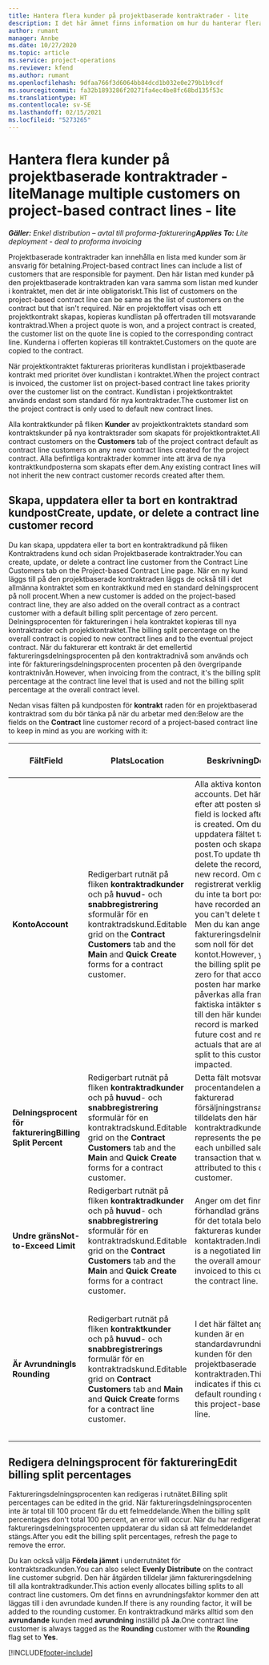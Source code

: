 ```yaml
---
title: Hantera flera kunder på projektbaserade kontraktrader - lite
description: I det här ämnet finns information om hur du hanterar flera kunder i projektbaserade kontraktrader.
author: rumant
manager: Annbe
ms.date: 10/27/2020
ms.topic: article
ms.service: project-operations
ms.reviewer: kfend
ms.author: rumant
ms.openlocfilehash: 9dfaa766f3d6064bb84dcd1b032e0e279b1b9cdf
ms.sourcegitcommit: fa32b1893286f20271fa4ec4be8fc68bd135f53c
ms.translationtype: HT
ms.contentlocale: sv-SE
ms.lasthandoff: 02/15/2021
ms.locfileid: "5273265"
---
```

# <a name="manage-multiple-customers-on-project-based-contract-lines---lite"></a><span data-ttu-id="3c9d2-103">Hantera flera kunder på projektbaserade kontraktrader - lite</span><span class="sxs-lookup"><span data-stu-id="3c9d2-103">Manage multiple customers on project-based contract lines - lite</span></span>

<span data-ttu-id="3c9d2-104">_**Gäller:** Enkel distribution – avtal till proforma-fakturering_</span><span class="sxs-lookup"><span data-stu-id="3c9d2-104">_**Applies To:** Lite deployment - deal to proforma invoicing_</span></span>

<span data-ttu-id="3c9d2-105">Projektbaserade kontraktrader kan innehålla en lista med kunder som är ansvarig för betalning.</span><span class="sxs-lookup"><span data-stu-id="3c9d2-105">Project-based contract lines can include a list of customers that are responsible for payment.</span></span> <span data-ttu-id="3c9d2-106">Den här listan med kunder på den projektbaserade kontraktraden kan vara samma som listan med kunder i kontraktet, men det är inte obligatoriskt.</span><span class="sxs-lookup"><span data-stu-id="3c9d2-106">This list of customers on the project-based contract line can be same as the list of customers on the contract but that isn't required.</span></span> <span data-ttu-id="3c9d2-107">När en projektoffert visas och ett projektkontrakt skapas, kopieras kundlistan på offertraden till motsvarande kontraktrad.</span><span class="sxs-lookup"><span data-stu-id="3c9d2-107">When a project quote is won, and a project contract is created, the customer list on the quote line is copied to the corresponding contract line.</span></span> <span data-ttu-id="3c9d2-108">Kunderna i offerten kopieras till kontraktet.</span><span class="sxs-lookup"><span data-stu-id="3c9d2-108">Customers on the quote are copied to the contract.</span></span>

<span data-ttu-id="3c9d2-109">När projektkontraktet faktureras prioriteras kundlistan i projektbaserade kontrakt med prioritet över kundlistan i kontraktet.</span><span class="sxs-lookup"><span data-stu-id="3c9d2-109">When the project contract is invoiced, the customer list on project-based contract line takes priority over the customer list on the contract.</span></span> <span data-ttu-id="3c9d2-110">Kundlistan i projektkontraktet används endast som standard för nya kontraktrader.</span><span class="sxs-lookup"><span data-stu-id="3c9d2-110">The customer list on the project contract is only used to default new contract lines.</span></span>

<span data-ttu-id="3c9d2-111">Alla kontraktkunder på fliken **Kunder** av projektkontraktets standard som kontraktskunder på nya kontraktsrader som skapats för projektkontraktet.</span><span class="sxs-lookup"><span data-stu-id="3c9d2-111">All contract customers on the **Customers** tab of the project contract default as contract line customers on any new contract lines created for the project contract.</span></span> <span data-ttu-id="3c9d2-112">Alla befintliga kontraktrader kommer inte att ärva de nya kontraktkundposterna som skapats efter dem.</span><span class="sxs-lookup"><span data-stu-id="3c9d2-112">Any existing contract lines will not inherit the new contract customer records created after them.</span></span>

## <a name="create-update-or-delete-a-contract-line-customer-record"></a><span data-ttu-id="3c9d2-113">Skapa, uppdatera eller ta bort en kontraktrad kundpost</span><span class="sxs-lookup"><span data-stu-id="3c9d2-113">Create, update, or delete a contract line customer record</span></span>

<span data-ttu-id="3c9d2-114">Du kan skapa, uppdatera eller ta bort en kontraktradkund på fliken Kontraktradens kund och sidan Projektbaserade kontraktrader.</span><span class="sxs-lookup"><span data-stu-id="3c9d2-114">You can create, update, or delete a contract line customer from the Contract Line Customers tab on the Project-based Contract Line page.</span></span> <span data-ttu-id="3c9d2-115">När en ny kund läggs till på den projektbaserade kontraktraden läggs de också till i det allmänna kontraktet som en kontraktkund med en standard delningsprocent på noll procent.</span><span class="sxs-lookup"><span data-stu-id="3c9d2-115">When a new customer is added on the project-based contract line, they are also added on the overall contract as a contract customer with a default billing split percentage of zero percent.</span></span> <span data-ttu-id="3c9d2-116">Delningsprocenten för faktureringen i hela kontraktet kopieras till nya kontraktrader och projektkontraktet.</span><span class="sxs-lookup"><span data-stu-id="3c9d2-116">The billing split percentage on the overall contract is copied to new contract lines and to the eventual project contract.</span></span> <span data-ttu-id="3c9d2-117">När du fakturerar ett kontrakt är det emellertid faktureringsdelningsprocenten på den kontraktradnivå som används och inte för faktureringsdelningsprocenten procenten på den övergripande kontraktnivån.</span><span class="sxs-lookup"><span data-stu-id="3c9d2-117">However, when invoicing from the contract, it's the billing split percentage at the contract line level that is used and not the billing split percentage at the overall contract level.</span></span>

<span data-ttu-id="3c9d2-118">Nedan visas fälten på kundposten för **kontrakt** raden för en projektbaserad kontraktrad som du bör tänka på när du arbetar med den:</span><span class="sxs-lookup"><span data-stu-id="3c9d2-118">Below are the fields on the **Contract** line customer record of a project-based contract line to keep in mind as you are working with it:</span></span>

| <span data-ttu-id="3c9d2-119">Fält</span><span class="sxs-lookup"><span data-stu-id="3c9d2-119">Field</span></span> | <span data-ttu-id="3c9d2-120">Plats</span><span class="sxs-lookup"><span data-stu-id="3c9d2-120">Location</span></span> | <span data-ttu-id="3c9d2-121">Beskrivning</span><span class="sxs-lookup"><span data-stu-id="3c9d2-121">Description</span></span> | <span data-ttu-id="3c9d2-122">Inverkan nedströms</span><span class="sxs-lookup"><span data-stu-id="3c9d2-122">Downstream impact</span></span> |
| --- | --- | --- | --- |
| <span data-ttu-id="3c9d2-123">**Konto**</span><span class="sxs-lookup"><span data-stu-id="3c9d2-123">**Account**</span></span> | <span data-ttu-id="3c9d2-124">Redigerbart rutnät på fliken **kontraktradkunder** och på **huvud**- och **snabbregistrering** sformulär för en kontraktradskund.</span><span class="sxs-lookup"><span data-stu-id="3c9d2-124">Editable grid on the **Contract Customers** tab and the **Main** and **Quick Create** forms for a contract customer.</span></span> | <span data-ttu-id="3c9d2-125">Alla aktiva konton.</span><span class="sxs-lookup"><span data-stu-id="3c9d2-125">All active accounts.</span></span> <span data-ttu-id="3c9d2-126">Det här fältet låses efter att posten skapas.</span><span class="sxs-lookup"><span data-stu-id="3c9d2-126">This field is locked after the record is created.</span></span> <span data-ttu-id="3c9d2-127">Om du vill uppdatera fältet tar du bort posten och skapar en ny post.</span><span class="sxs-lookup"><span data-stu-id="3c9d2-127">To update the field, delete the record, and create a new record.</span></span> <span data-ttu-id="3c9d2-128">Om du har registrerat verkliga värden kan du inte ta bort posten.</span><span class="sxs-lookup"><span data-stu-id="3c9d2-128">If you have recorded any actuals, you can't delete the record.</span></span> <span data-ttu-id="3c9d2-129">Men du kan ange en faktureringsdelningsprocenten som noll för det kontot.</span><span class="sxs-lookup"><span data-stu-id="3c9d2-129">However, you can mark the billing split percentage as zero for that account.</span></span> <span data-ttu-id="3c9d2-130">När posten har markerats som noll påverkas alla framtida och faktiska intäkter som hänförs till den här kunden.</span><span class="sxs-lookup"><span data-stu-id="3c9d2-130">When the record is marked as zero, any future cost and revenue actuals that are attributed or split to this customer are impacted.</span></span> | <span data-ttu-id="3c9d2-131">När du plockar ett konto från huvudkontolistan för att lägga till och spara dem läggs kontraktradkunden också till som en kontraktkund.</span><span class="sxs-lookup"><span data-stu-id="3c9d2-131">When you pick an account from the master list of accounts to add and save them, the contract line customer is also added as a contract customer.</span></span> <span data-ttu-id="3c9d2-132">Kontraktradkunder används när fakturor skapas.</span><span class="sxs-lookup"><span data-stu-id="3c9d2-132">Contract line customers are used when invoices are generated.</span></span> |
| <span data-ttu-id="3c9d2-133">**Delningsprocent för fakturering**</span><span class="sxs-lookup"><span data-stu-id="3c9d2-133">**Billing Split Percent**</span></span> | <span data-ttu-id="3c9d2-134">Redigerbart rutnät på fliken **kontraktradkunder** och på **huvud**- och **snabbregistrering** sformulär för en kontraktradskund.</span><span class="sxs-lookup"><span data-stu-id="3c9d2-134">Editable grid on the **Contract Customers** tab and the **Main** and **Quick Create** forms for a contract customer.</span></span> | <span data-ttu-id="3c9d2-135">Detta fält motsvarar procentandelen av varje fakturerad försäljningstransaktion som tilldelats den här kontraktradkunden.</span><span class="sxs-lookup"><span data-stu-id="3c9d2-135">This field represents the percentage of each unbilled sales transaction that will be attributed to this contract line customer.</span></span> | <span data-ttu-id="3c9d2-136">Kontraktradkunder och faktureringsdelningsprocent används när faktiska värden skapas efter godkännande och när fakturan har genererats.</span><span class="sxs-lookup"><span data-stu-id="3c9d2-136">Contract line customers and billing split percentages are used when actuals are created after approval and when the invoice is generated.</span></span> |
| <span data-ttu-id="3c9d2-137">**Undre gräns**</span><span class="sxs-lookup"><span data-stu-id="3c9d2-137">**Not-to-Exceed Limit**</span></span> | <span data-ttu-id="3c9d2-138">Redigerbart rutnät på fliken **kontraktradkunder** och på **huvud**- och **snabbregistrering** sformulär för en kontraktradskund.</span><span class="sxs-lookup"><span data-stu-id="3c9d2-138">Editable grid on the **Contract Customers** tab and the **Main** and **Quick Create** forms for a contract customer.</span></span> | <span data-ttu-id="3c9d2-139">Anger om det finns en förhandlad gräns eller ett tak för det totala belopp som ska faktureras kunden för kontaktraden.</span><span class="sxs-lookup"><span data-stu-id="3c9d2-139">Indicates if there is a negotiated limit or cap to the overall amount that will be invoiced to this customer for the contract line.</span></span> | <span data-ttu-id="3c9d2-140">Undre gränsen för kontraktradkunden används när faktiska värden skapas och fakturorna skapas.</span><span class="sxs-lookup"><span data-stu-id="3c9d2-140">The not-to-exceed limit for the contract line customer is used when actuals are created and the invoices are generated.</span></span> |
| <span data-ttu-id="3c9d2-141">**Är Avrundning**</span><span class="sxs-lookup"><span data-stu-id="3c9d2-141">**Is Rounding**</span></span> | <span data-ttu-id="3c9d2-142">Redigerbart rutnät på fliken **kontraktkunder** och på **huvud**- och **snabbregistrerings** formulär för en kontraktradskund.</span><span class="sxs-lookup"><span data-stu-id="3c9d2-142">Editable grid on **Contract Customers** tab and **Main** and **Quick Create** forms for a contract line customer.</span></span> | <span data-ttu-id="3c9d2-143">I det här fältet anges om kunden är en standardavrundning för kunden för den projektbaserade kontraktraden.</span><span class="sxs-lookup"><span data-stu-id="3c9d2-143">This field indicates if this customer is a default rounding customer for this project-based contract line.</span></span> | <span data-ttu-id="3c9d2-144">När du genererar ett faktiskt värde enligt faktureringsdelningsprocenten kan det finnas vissa avrundningsdifferenser.</span><span class="sxs-lookup"><span data-stu-id="3c9d2-144">When you generate an actual according to the billing split percentage, there may be some rounding differences.</span></span> <span data-ttu-id="3c9d2-145">Den här kunden avräknar avrundningsdifferenserna i det här fallet.</span><span class="sxs-lookup"><span data-stu-id="3c9d2-145">This customer is attributed the rounding differences in this case.</span></span> |

## <a name="edit-billing-split-percentages"></a><span data-ttu-id="3c9d2-146">Redigera delningsprocent för fakturering</span><span class="sxs-lookup"><span data-stu-id="3c9d2-146">Edit billing split percentages</span></span>

<span data-ttu-id="3c9d2-147">Faktureringsdelningsprocenten kan redigeras i rutnätet.</span><span class="sxs-lookup"><span data-stu-id="3c9d2-147">Billing split percentages can be edited in the grid.</span></span> <span data-ttu-id="3c9d2-148">När faktureringsdelningsprocenten inte är total till 100 procent får du ett felmeddelande.</span><span class="sxs-lookup"><span data-stu-id="3c9d2-148">When the billing split percentages don't total 100 percent, an error will occur.</span></span> <span data-ttu-id="3c9d2-149">När du har redigerat faktureringsdelningsprocenten uppdaterar du sidan så att felmeddelandet stängs.</span><span class="sxs-lookup"><span data-stu-id="3c9d2-149">After you edit the billing split percentages, refresh the page to remove the error.</span></span>

<span data-ttu-id="3c9d2-150">Du kan också välja **Fördela jämnt** i underrutnätet för kontraktsradkunden.</span><span class="sxs-lookup"><span data-stu-id="3c9d2-150">You can also select **Evenly Distribute** on the contract line customer subgrid.</span></span> <span data-ttu-id="3c9d2-151">Den här åtgärden tilldelar jämn faktureringsdelning till alla kontraktradkunder.</span><span class="sxs-lookup"><span data-stu-id="3c9d2-151">This action evenly allocates billing splits to all contract line customers.</span></span> <span data-ttu-id="3c9d2-152">Om det finns en avrundningsfaktor kommer den att läggas till i den avrundade kunden.</span><span class="sxs-lookup"><span data-stu-id="3c9d2-152">If there is any rounding factor, it will be added to the rounding customer.</span></span> <span data-ttu-id="3c9d2-153">En kontraktradkund märks alltid som den **avrundande** kunden med **avrundning** inställd på **Ja**.</span><span class="sxs-lookup"><span data-stu-id="3c9d2-153">One contract line customer is always tagged as the **Rounding** customer with the **Rounding** flag set to **Yes**.</span></span>


[!INCLUDE[footer-include](../../includes/footer-banner.md)]